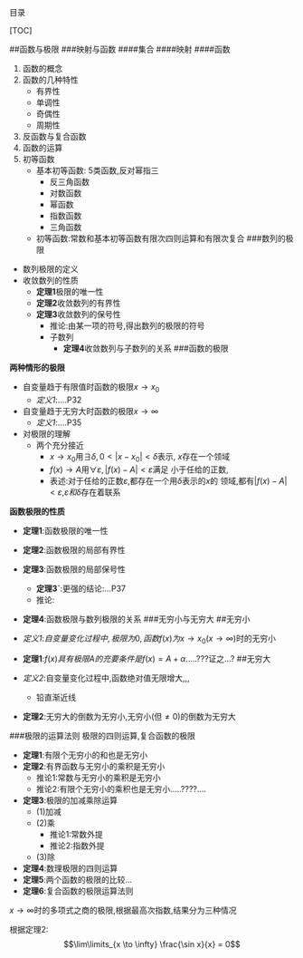 目录

[TOC]

##函数与极限
###映射与函数
####集合
####映射
####函数
1. 函数的概念
2. 函数的几种特性
	- 有界性
	- 单调性
	- 奇偶性
	- 周期性
3. 反函数与复合函数
4. 函数的运算
5. 初等函数
	+ 基本初等函数:
	5类函数,反对幂指三
		- 反三角函数
		- 对数函数
		- 幂函数
		- 指数函数
		- 三角函数
	+ 初等函数:常数和基本初等函数有限次四则运算和有限次复合
###数列的极限

+ 数列极限的定义
+ 收敛数列的性质
	- **定理1**极限的唯一性
	- **定理2**收敛数列的有界性
	- **定理3**收敛数列的保号性
		+ 推论:由某一项的符号,得出数列的极限的符号
		+ 子数列
			- **定理4**收敛数列与子数列的关系
###函数的极限

**两种情形的极限**

+ 自变量趋于有限值时函数的极限$x \to x_0$
	- *定义1*:$....$P32
+ 自变量趋于无穷大时函数的极限$x \to \infty$
	- *定义1*:$....$P35
+ 对极限的理解
	- 两个充分接近
		+ $x\to x_0$用$\exists \delta ,0 <|x-x_0| < \delta$表示,
		$x$存在一个领域
		+ $f(x)\to A$用$\forall \varepsilon ,|f(x)-A|< \varepsilon$满足
		小于任给的正数,
		+ 表述:对于任给的正数$\varepsilon$,都存在一个用$\delta$表示的$x$的
		领域,都有$|f(x) -A| < \varepsilon$,$\varepsilon 和 \delta$存在着联系

**函数极限的性质**

+ **定理1**:函数极限的唯一性
+ **定理2**:函数极限的局部有界性
+ **定理3**:函数极限的局部保号性
	- **定理3`**:更强的结论:$...$P37
	- 推论:
+ **定理4**:函数极限与数列极限的关系
###无穷小与无穷大
##无穷小

+ *定义1*:$自变量变化过程中,极限为0,函数f(x)为x\to x_0(x \to \infty)$时的无穷小
+ **定理1**:$f(x)具有极限A的充要条件是f(x)=A+\alpha$.....???证之...?
##无穷大
+ *定义2*:自变量变化过程中,函数绝对值无限增大,,,
	- 铅直渐近线
+ **定理2**:无穷大的倒数为无穷小,无穷小(但$\not= 0$)的倒数为无穷大

###极限的运算法则
极限的四则运算,复合函数的极限

+ **定理1**:有限个无穷小的和也是无穷小
+ **定理2**:有界函数与无穷小的乘积是无穷小
	- 推论1:常数与无穷小的乘积是无穷小
	- 推论2:有限个无穷小的乘积也是无穷小.....????....
+ **定理3**:极限的加减乘除运算
	- (1)加减
	- (2)乘
		+ 推论1:常数外提
		+ 推论2:指数外提
	- (3)除
+ **定理4**:数理极限的四则运算
+ **定理5**:两个函数的极限的比较...
+ **定理6**:复合函数的极限运算法则

$x\to \infty$时的多项式之商的极限,根据最高次指数,结果分为三种情况

根据定理2:
$$\lim\limits_{x \to \infty} \frac{\sin x}{x} = 0$$

